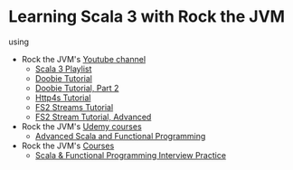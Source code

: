 # Learning Scala 3 with Rock the JVM

using

- Rock the JVM's [Youtube channel](https://www.youtube.com/channel/UCRS4DvO9X7qaqVYUW2_dwOw)
  - [Scala 3 Playlist](https://www.youtube.com/watch?v=orTmm6OMaLw&list=PLmtsMNDRU0BwsVUbhsH2HMqDMPNhQ0HPc)
  - [Doobie Tutorial](https://www.youtube.com/watch?v=SvFL7c6F9xI)
  - [Doobie Tutorial, Part 2](https://www.youtube.com/watch?v=9xgOQh-Ppao)
  - [Http4s Tutorial](https://www.youtube.com/watch?v=v_gv6LsWdT0)
  - [FS2 Streams Tutorial](https://www.youtube.com/watch?v=XCpGtaJjkVY)
  - [FS2 Stream Tutorial, Advanced](https://www.youtube.com/watch?v=W0jh2sO-TZ8)
- Rock the JVM's [Udemy courses](https://www.udemy.com/user/daniel-ciocirlan/)
  - [Advanced Scala and Functional Programming](https://www.udemy.com/course/advanced-scala)
- Rock the JVM's [Courses](https://www.rockthejvm.com/courses)
  - [Scala & Functional Programming Interview Practice](https://rockthejvm.com/p/scala-functional-programming-interview-practice)

